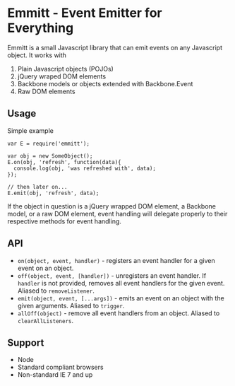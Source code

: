 # Emmitt - Event Emitter for Everything

Emmitt is a small Javascript library that can emit events on any Javascript object. It works with

1. Plain Javascript objects (POJOs)
2. jQuery wraped DOM elements
3. Backbone models or objects extended with Backbone.Event
4. Raw DOM elements

## Usage

Simple example

    var E = require('emmitt');

    var obj = new SomeObject();
    E.on(obj, 'refresh', function(data){
      console.log(obj, 'was refreshed with', data);
    });

    // then later on...
    E.emit(obj, 'refresh', data);

If the object in question is a jQuery wrapped DOM element, a Backbone model, or a raw DOM element, event handling will delegate properly to their respective methods for event handling.

## API

* `on(object, event, handler)` - registers an event handler for a given event on an object.
* `off(object, event, [handler])` - unregisters an event handler. If `handler` is not provided, removes all event handlers for the given event. Aliased to `removeListener`.
* `emit(object, event, [...args])` - emits an event on an object with the given arguments. Aliased to `trigger`.
* `allOff(object)` - remove all event handlers from an object. Aliased to `clearAllListeners`.

## Support

* Node
* Standard compliant browsers
* Non-standard IE 7 and up